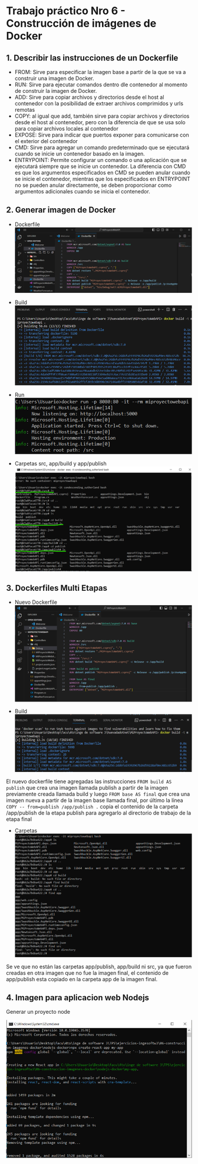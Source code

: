 # Trabajo práctico Nro 6 - Construcción de imágenes de Docker

## 1. Describir las instrucciones de un Dockerfile

- FROM: Sirve para especificar la imagen base a partir de la que se va a construir una imagen de Docker.
- RUN: Sirve para ejecutar comandos dentro dle contenedor al momento de construir la imagen de Docker.
- ADD: Sirve para copiar archivos y directorios desde el host al contenedor con la posibilidad de extraer archivos comprimidos y urls remotas
- COPY: al igual que add, también sirve para copiar archivos y directorios desde el host al contenedor, pero con la diferencia de que se usa solo para copiar archivos locales al contenedor
- EXPOSE: Sirve para indicar que puertos exponer para comunicarse con el exterior del contenedor
- CMD: Sirve para agregar un comando predeterminado que se ejecutará cuando se inicie un contenedor basado en la imagen.
- ENTRYPOINT: Permite configurar un comando o una aplicación que se ejecutará siempre que se inicie un contenedor. La diferencia con CMD es que los argumentos especificados en CMD se pueden anular cuando se inicie el contenedor, mientras que los especificados en ENTRYPOINT no se pueden anular directamente, se deben proporcionar como argumentos adicionales cuando se inicia el contenedor.

## 2. Generar imagen de Docker

- Dockerfile
![dockerfile](1_creacion_dockerfile.png)

- Build
![dockerbuild](2_docker_build.png)

- Run
![3](3_docker_run.png)

- Carpetas src, app/build y app/publish
![4](4_src_build_publish.png)

## 3. Dockerfiles Multi Etapas

- Nuevo Dockerfile
![5](5_build_2.png)

- Build
![6](6_build_2_2.png)

El nuevo dockerfile tiene agregadas las instrucciones `FROM build AS publish` que crea una imagen llamada publish a partir de la imagen previamente creada llamada build y luego `FROM base AS final` que crea una imagen nueva a partir de la imagen base llamada final, por último la línea `COPY -- from=publish /app/publish .` copia el contenido de la carpeta /app/publish de la etapa publish para agregarlo al directorio de trabajo de la etapa final

- Carpetas
![7](7_src_app.png)

Se ve que no están las carpetas app/publish, app/build ni src, ya que fueron creadas en otra imagen que no fue la imagen final, el contenido de app/publish esta copiado en la carpeta app de la imagen final.

## 4. Imagen para aplicacion web Nodejs

Generar un proyecto node

![8](8_create_react_app.png)